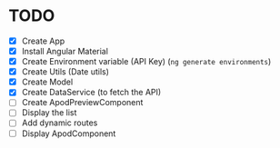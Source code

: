 # TODO

- [x] Create App
- [x] Install Angular Material
- [x] Create Environment variable (API Key) (`ng generate environments`)
- [x] Create Utils (Date utils)
- [x] Create Model
- [x] Create DataService (to fetch the API)
- [ ] Create ApodPreviewComponent
- [ ] Display the list
- [ ] Add dynamic routes
- [ ] Display ApodComponent
